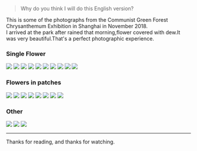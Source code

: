 > Why do you think I will do this English version?


This is some of the photographs from the Communist Green Forest Chrysanthemum Exhibition in Shanghai in November 2018.<br>
I arrived at the park after rained that morning,flower covered with dew.It was very beautiful.That's a perfect photographic experience.

### Single Flower

![](/img/in-post/post-talk-about-chrysanthemum/jpg1.jpg)
![](/img/in-post/post-talk-about-chrysanthemum/jpg2.jpg)
![](/img/in-post/post-talk-about-chrysanthemum/jpg3.jpg)
![](/img/in-post/post-talk-about-chrysanthemum/jpg4.jpg)
![](/img/in-post/post-talk-about-chrysanthemum/jpg5.jpg)
![](/img/in-post/post-talk-about-chrysanthemum/jpg6.jpg)
![](/img/in-post/post-talk-about-chrysanthemum/jpg7.jpg)
![](/img/in-post/post-talk-about-chrysanthemum/jpg8.jpg)
![](/img/in-post/post-talk-about-chrysanthemum/jpg9.jpg)
![](/img/in-post/post-talk-about-chrysanthemum/jpg10.jpg)

### Flowers in patches

![](/img/in-post/post-talk-about-chrysanthemum/2-1.jpg)
![](/img/in-post/post-talk-about-chrysanthemum/2-2.jpg)
![](/img/in-post/post-talk-about-chrysanthemum/2-3.jpg)
![](/img/in-post/post-talk-about-chrysanthemum/2-4.jpg)
![](/img/in-post/post-talk-about-chrysanthemum/2-5.jpg)
![](/img/in-post/post-talk-about-chrysanthemum/2-6.jpg)
![](/img/in-post/post-talk-about-chrysanthemum/2-7.jpg)
![](/img/in-post/post-talk-about-chrysanthemum/2-8.jpg)

### Other

![](/img/in-post/post-talk-about-chrysanthemum/3-1.jpg)
![](/img/in-post/post-talk-about-chrysanthemum/3-2.jpg)
![](/img/in-post/post-talk-about-chrysanthemum/3-3.jpg)

---

Thanks for reading, and thanks for watching.



